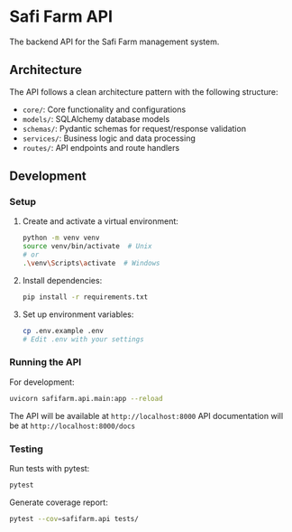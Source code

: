 # Safi Farm API

The backend API for the Safi Farm management system.

## Architecture

The API follows a clean architecture pattern with the following structure:

- `core/`: Core functionality and configurations
- `models/`: SQLAlchemy database models
- `schemas/`: Pydantic schemas for request/response validation
- `services/`: Business logic and data processing
- `routes/`: API endpoints and route handlers

## Development

### Setup

1. Create and activate a virtual environment:
   ```bash
   python -m venv venv
   source venv/bin/activate  # Unix
   # or
   .\venv\Scripts\activate  # Windows
   ```

2. Install dependencies:
   ```bash
   pip install -r requirements.txt
   ```

3. Set up environment variables:
   ```bash
   cp .env.example .env
   # Edit .env with your settings
   ```

### Running the API

For development:
```bash
uvicorn safifarm.api.main:app --reload
```

The API will be available at `http://localhost:8000`
API documentation will be at `http://localhost:8000/docs`

### Testing

Run tests with pytest:
```bash
pytest
```

Generate coverage report:
```bash
pytest --cov=safifarm.api tests/
``` 